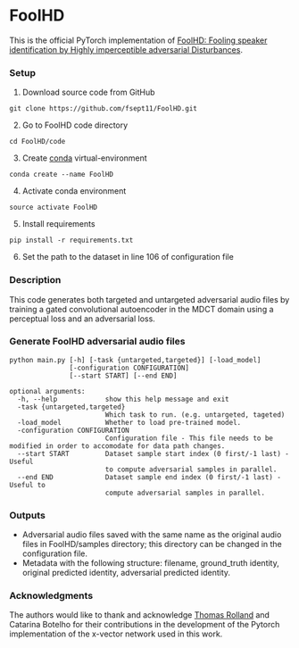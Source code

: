 # FoolHD
This is the official PyTorch implementation of [FoolHD: Fooling speaker identification by Highly imperceptible adversarial Disturbances](https://arxiv.org/pdf/2011.08483.pdf).

### Setup
1. Download source code from GitHub
  ``` 
  git clone https://github.com/fsept11/FoolHD.git 
  ```
2. Go to FoolHD code directory
  ``` 
  cd FoolHD/code 
  ```
3. Create [conda](https://docs.conda.io/en/latest/miniconda.html) virtual-environment
  ```
  conda create --name FoolHD 
  ```  
4. Activate conda environment 
  ```
  source activate FoolHD 
  ```
5. Install requirements
  ```
  pip install -r requirements.txt
  ```
6. Set the path to the dataset in line 106 of configuration file

   
### Description
This code generates both targeted and untargeted adversarial audio files by training a gated convolutional autoencoder in the MDCT domain using a perceptual loss and an adversarial loss.


### Generate FoolHD adversarial audio files
```
python main.py [-h] [-task {untargeted,targeted}] [-load_model]
               [-configuration CONFIGURATION]
               [--start START] [--end END]

optional arguments:
  -h, --help            show this help message and exit
  -task {untargeted,targeted}
                        Which task to run. (e.g. untargeted, tageted)
  -load_model           Whether to load pre-trained model.
  -configuration CONFIGURATION
                        Configuration file - This file needs to be modified in order to accomodate for data path changes. 
  --start START         Dataset sample start index (0 first/-1 last) - Useful
                        to compute adversarial samples in parallel.
  --end END             Dataset sample end index (0 first/-1 last) - Useful to
                        compute adversarial samples in parallel.
```

### Outputs
* Adversarial audio files saved with the same name as the original audio files in FoolHD/samples directory; this directory can be changed in the configuration file.
* Metadata with the following structure: filename, ground_truth identity, original predicted identity, adversarial predicted identity.

### Acknowledgments
The authors would like to thank and acknowledge [Thomas Rolland](https://github.com/Usanter) and Catarina Botelho for their contributions in the development of the Pytorch implementation of the x-vector network used in this work.
